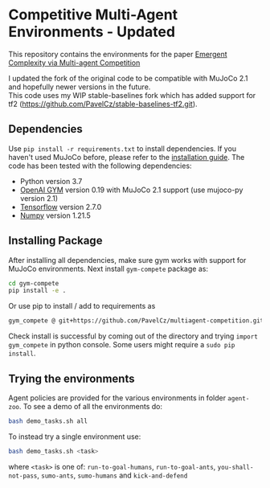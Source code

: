# Competitive Multi-Agent Environments - Updated

This repository contains the environments for the paper [Emergent Complexity via Multi-agent Competition](https://arxiv.org/abs/1710.03748)

I updated the fork of the original code to be compatible with MuJoCo 2.1 and hopefully newer versions in the future.  
This code uses my WIP stable-baselines fork which has added support for tf2 (https://github.com/PavelCz/stable-baselines-tf2.git).

## Dependencies
Use `pip install -r requirements.txt` to install dependencies. If you haven't used MuJoCo before, please refer to the [installation guide](https://github.com/openai/mujoco-py).
The code has been tested with the following dependencies:
* Python version 3.7
* [OpenAI GYM](https://github.com/openai/gym) version 0.19 with MuJoCo 2.1 support (use mujoco-py version 2.1)
* [Tensorflow](https://www.tensorflow.org/versions/r1.1/install/) version 2.7.0
* [Numpy](https://scipy.org/install.html) version 1.21.5

## Installing Package
After installing all dependencies, make sure gym works with support for MuJoCo environments.
Next install `gym-compete` package as:
```bash
cd gym-compete
pip install -e .
```

Or use pip to install / add to requirements as
```bash
gym_compete @ git+https://github.com/PavelCz/multiagent-competition.git@v0.1.0
```
Check install is successful by coming out of the directory and trying `import gym_compete` in python console. Some users might require a `sudo pip install`.

## Trying the environments
Agent policies are provided for the various environments in folder `agent-zoo`. To see a demo of all the environments do:
```bash
bash demo_tasks.sh all
```
To instead try a single environment use:
```bash
bash demo_tasks.sh <task>
```
where `<task>` is one of: `run-to-goal-humans`, `run-to-goal-ants`, `you-shall-not-pass`, `sumo-ants`, `sumo-humans` and `kick-and-defend`
